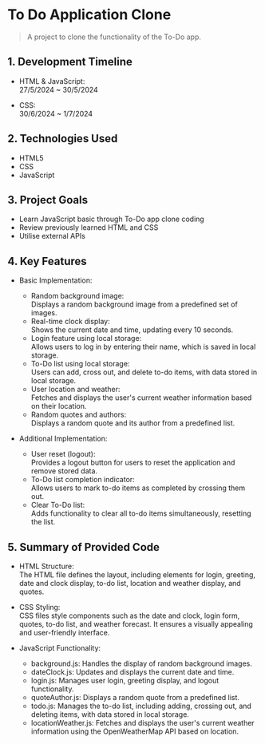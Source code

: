 # To Do Application Clone
>A project to clone the functionality of the To-Do app.



## 1. Development Timeline
- HTML & JavaScript:</br>27/5/2024 ~ 30/5/2024

- CSS:</br>30/6/2024 ~ 1/7/2024

## 2. Technologies Used
- HTML5
- CSS
- JavaScript
 
## 3. Project Goals
- Learn JavaScript basic through To-Do app clone coding
- Review previously learned HTML and CSS
- Utilise external APIs
 
## 4. Key Features
- Basic Implementation:
  - Random background image:</br>
    Displays a random background image from a predefined set of images.
  - Real-time clock display:</br>
    Shows the current date and time, updating every 10 seconds.
  - Login feature using local storage:</br>
    Allows users to log in by entering their name, which is saved in local storage.
  - To-Do list using local storage:</br>
    Users can add, cross out, and delete to-do items, with data stored in local storage.
  - User location and weather:</br>
    Fetches and displays the user's current weather information based on their location.
  - Random quotes and authors:</br>
    Displays a random quote and its author from a predefined list.

- Additional Implementation:
  - User reset (logout):</br>
    Provides a logout button for users to reset the application and remove stored data.
  - To-Do list completion indicator:</br>
    Allows users to mark to-do items as completed by crossing them out.
  - Clear To-Do list:</br>
    Adds functionality to clear all to-do items simultaneously, resetting the list.
 
## 5. Summary of Provided Code
- HTML Structure:</br>
  The HTML file defines the layout, including elements for login, greeting, date and clock display, to-do list, location and weather display, and quotes.
    
- CSS Styling:</br>
  CSS files style components such as the date and clock, login form, quotes, to-do list, and weather forecast. It ensures a visually appealing and user-friendly interface.
    
- JavaScript Functionality:</br>
  - background.js: Handles the display of random background images.
  - dateClock.js: Updates and displays the current date and time.
  - login.js: Manages user login, greeting display, and logout functionality.
  - quoteAuthor.js: Displays a random quote from a predefined list.
  - todo.js: Manages the to-do list, including adding, crossing out, and deleting items, with data stored in local storage.
  - locationWeather.js: Fetches and displays the user's current weather information using the OpenWeatherMap API based on location.
